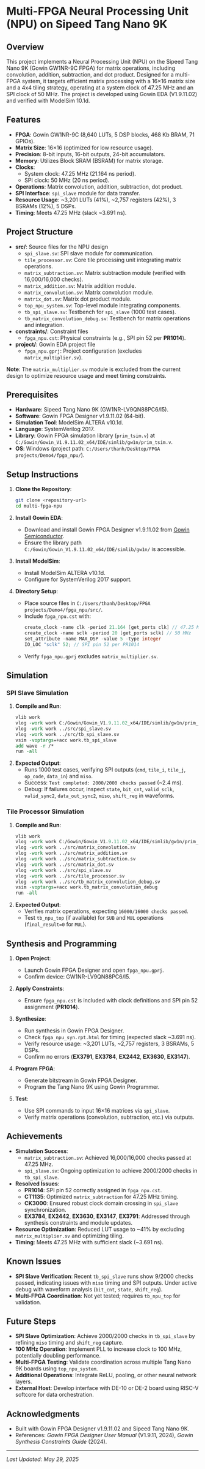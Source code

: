 # Multi-FPGA Neural Processing Unit (NPU) on Sipeed Tang Nano 9K

## Overview

This project implements a Neural Processing Unit (NPU) on the Sipeed Tang Nano 9K (Gowin GW1NR-9C FPGA) for matrix operations, including convolution, addition, subtraction, and dot product. Designed for a multi-FPGA system, it targets efficient matrix processing with a 16×16 matrix size and a 4x4 tiling strategy, operating at a system clock of 47.25 MHz and an SPI clock of 50 MHz. The project is developed using Gowin EDA (V1.9.11.02) and verified with ModelSim 10.1d.

## Features

- **FPGA**: Gowin GW1NR-9C (8,640 LUTs, 5 DSP blocks, 468 Kb BRAM, 71 GPIOs).
- **Matrix Size**: 16×16 (optimized for low resource usage).
- **Precision**: 8-bit inputs, 16-bit outputs, 24-bit accumulators.
- **Memory**: Utilizes Block SRAM (BSRAM) for matrix storage.
- **Clocks**:
  - System clock: 47.25 MHz (21.164 ns period).
  - SPI clock: 50 MHz (20 ns period).
- **Operations**: Matrix convolution, addition, subtraction, dot product.
- **SPI Interface**: `spi_slave` module for data transfer.
- **Resource Usage**: ~3,201 LUTs (41%), ~2,757 registers (42%), 3 BSRAMs (12%), 5 DSPs.
- **Timing**: Meets 47.25 MHz (slack ~3.691 ns).

## Project Structure

- **src/**: Source files for the NPU design
  - `spi_slave.sv`: SPI slave module for communication.
  - `tile_processor.sv`: Core tile processing unit integrating matrix operations.
  - `matrix_subtraction.sv`: Matrix subtraction module (verified with 16,000/16,000 checks).
  - `matrix_addition.sv`: Matrix addition module.
  - `matrix_convolution.sv`: Matrix convolution module.
  - `matrix_dot.sv`: Matrix dot product module.
  - `top_npu_system.sv`: Top-level module integrating components.
  - `tb_spi_slave.sv`: Testbench for `spi_slave` (1000 test cases).
  - `tb_matrix_convolution_debug.sv`: Testbench for matrix operations and integration.
- **constraints/**: Constraint files
  - `fpga_npu.cst`: Physical constraints (e.g., SPI pin 52 per **PR1014**).
- **project/**: Gowin EDA project file
  - `fpga_npu.gprj`: Project configuration (excludes `matrix_multiplier.sv`).

**Note**: The `matrix_multiplier.sv` module is excluded from the current design to optimize resource usage and meet timing constraints.

## Prerequisites

- **Hardware**: Sipeed Tang Nano 9K (GW1NR-LV9QN88PC6/I5).
- **Software**: Gowin FPGA Designer v1.9.11.02 (64-bit).
- **Simulation Tool**: ModelSim ALTERA v10.1d.
- **Language**: SystemVerilog 2017.
- **Library**: Gowin FPGA simulation library (`prim_tsim.v`) at `C:/Gowin/Gowin_V1.9.11.02_x64/IDE/simlib/gw1n/prim_tsim.v`.
- **OS**: Windows (project path: `C:/Users/thanh/Desktop/FPGA projects/Demo4/fpga_npu/`).

## Setup Instructions

1. **Clone the Repository**:
   ```bash
   git clone <repository-url>
   cd multi-fpga-npu
   ```

2. **Install Gowin EDA**:
   - Download and install Gowin FPGA Designer v1.9.11.02 from [Gowin Semiconductor](https://www.gowinsemi.com/en/support/).
   - Ensure the library path `C:/Gowin/Gowin_V1.9.11.02_x64/IDE/simlib/gw1n/` is accessible.

3. **Install ModelSim**:
   - Install ModelSim ALTERA v10.1d.
   - Configure for SystemVerilog 2017 support.

4. **Directory Setup**:
   - Place source files in `C:/Users/thanh/Desktop/FPGA projects/Demo4/fpga_npu/src/`.
   - Include `fpga_npu.cst` with:
     ```verilog
     create_clock -name clk -period 21.164 [get_ports clk] // 47.25 MHz
     create_clock -name sclk -period 20 [get_ports sclk] // 50 MHz
     set_attribute -name MAX_DSP -value 5 -type integer
     IO_LOC "sclk" 52; // SPI pin 52 per PR1014
     ```
   - Verify `fpga_npu.gprj` excludes `matrix_multiplier.sv`.

## Simulation

### SPI Slave Simulation

1. **Compile and Run**:
   ```tcl
   vlib work
   vlog -work work C:/Gowin/Gowin_V1.9.11.02_x64/IDE/simlib/gw1n/prim_tsim.v
   vlog -work work ../src/spi_slave.sv
   vlog -work work ../src/tb_spi_slave.sv
   vsim -voptargs=+acc work.tb_spi_slave
   add wave -r /*
   run -all
   ```
2. **Expected Output**:
   - Runs 1000 test cases, verifying SPI outputs (`cmd`, `tile_i`, `tile_j`, `op_code`, `data_in`) and `miso`.
   - Success: `Test completed: 2000/2000 checks passed` (~2.4 ms).
   - Debug: If failures occur, inspect `state`, `bit_cnt`, `valid_sclk`, `valid_sync2`, `data_out_sync2`, `miso`, `shift_reg` in waveforms.

### Tile Processor Simulation

1. **Compile and Run**:
   ```tcl
   vlib work
   vlog -work work C:/Gowin/Gowin_V1.9.11.02_x64/IDE/simlib/gw1n/prim_tsim.v
   vlog -work work ../src/matrix_convolution.sv
   vlog -work work ../src/matrix_addition.sv
   vlog -work work ../src/matrix_subtraction.sv
   vlog -work work ../src/matrix_dot.sv
   vlog -work work ../src/spi_slave.sv
   vlog -work work ../src/tile_processor.sv
   vlog -work work ../src/tb_matrix_convolution_debug.sv
   vsim -voptargs=+acc work.tb_matrix_convolution_debug
   run -all
   ```
2. **Expected Output**:
   - Verifies matrix operations, expecting `16000/16000 checks passed`.
   - Test `tb_npu_top` (if available) for `SUB` and `MUL` operations (`final_result=0` for `MUL`).

## Synthesis and Programming

1. **Open Project**:
   - Launch Gowin FPGA Designer and open `fpga_npu.gprj`.
   - Confirm device: GW1NR-LV9QN88PC6/I5.

2. **Apply Constraints**:
   - Ensure `fpga_npu.cst` is included with clock definitions and SPI pin 52 assignment (**PR1014**).

3. **Synthesize**:
   - Run synthesis in Gowin FPGA Designer.
   - Check `fpga_npu_syn.rpt.html` for timing (expected slack ~3.691 ns).
   - Verify resource usage: ~3,201 LUTs, ~2,757 registers, 3 BSRAMs, 5 DSPs.
   - Confirm no errors (**EX3791**, **EX3784**, **EX2442**, **EX3630**, **EX3147**).

4. **Program FPGA**:
   - Generate bitstream in Gowin FPGA Designer.
   - Program the Tang Nano 9K using Gowin Programmer.

5. **Test**:
   - Use SPI commands to input 16×16 matrices via `spi_slave`.
   - Verify matrix operations (convolution, subtraction, etc.) via outputs.

## Achievements

- **Simulation Success**:
  - `matrix_subtraction.sv`: Achieved 16,000/16,000 checks passed at 47.25 MHz.
  - `spi_slave.sv`: Ongoing optimization to achieve 2000/2000 checks in `tb_spi_slave`.
- **Resolved Issues**:
  - **PR1014**: SPI pin 52 correctly assigned in `fpga_npu.cst`.
  - **CT1135**: Optimized `matrix_subtraction` for 47.25 MHz timing.
  - **CK3000**: Ensured robust clock domain crossing in `spi_slave` synchronization.
  - **EX3784**, **EX2442**, **EX3630**, **EX3147**, **EX3791**: Addressed through synthesis constraints and module updates.
- **Resource Optimization**: Reduced LUT usage to ~41% by excluding `matrix_multiplier.sv` and optimizing tiling.
- **Timing**: Meets 47.25 MHz with sufficient slack (~3.691 ns).

## Known Issues

- **SPI Slave Verification**: Recent `tb_spi_slave` runs show 9/2000 checks passed, indicating issues with `miso` timing and SPI outputs. Under active debug with waveform analysis (`bit_cnt`, `state`, `shift_reg`).
- **Multi-FPGA Coordination**: Not yet tested; requires `tb_npu_top` for validation.

## Future Steps

- **SPI Slave Optimization**: Achieve 2000/2000 checks in `tb_spi_slave` by refining `miso` timing and `shift_reg` capture.
- **100 MHz Operation**: Implement PLL to increase clock to 100 MHz, potentially doubling performance.
- **Multi-FPGA Testing**: Validate coordination across multiple Tang Nano 9K boards using `top_npu_system`.
- **Additional Operations**: Integrate ReLU, pooling, or other neural network layers.
- **External Host**: Develop interface with DE-10 or DE-2 board using RISC-V softcore for data orchestration.

## Acknowledgments

- Built with Gowin FPGA Designer v1.9.11.02 and Sipeed Tang Nano 9K.
- References: *Gowin FPGA Designer User Manual* (V1.9.11, 2024), *Gowin Synthesis Constraints Guide* (2024).

---

*Last Updated: May 29, 2025*